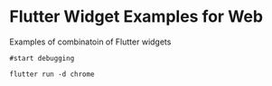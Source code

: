 # Flutter Widget Examples for Web
Examples of combinatoin of Flutter widgets

`#start debugging`

`flutter run -d chrome`

